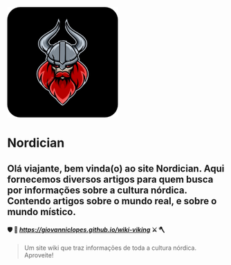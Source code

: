 <link rel="stylesheet" href="readme.css">

<div>
<img src="viking-ico.png" id="logo-menu" alt="Logo Nordician">
<h1><strong>Nordician</strong></h1>
</div>

## Olá viajante, bem vinda(o) ao site Nordician. Aqui fornecemos diversos artigos para quem busca por informações sobre a cultura nórdica. Contendo artigos sobre o mundo real, e sobre o mundo místico.

#### :shield: :bow_and_arrow: *_https://giovanniclopes.github.io/wiki-viking_* :crossed_swords: :axe:
> Um site wiki que traz informações de toda a cultura nórdica. Aproveite!

